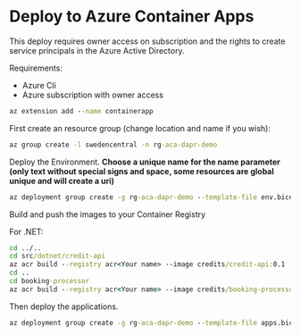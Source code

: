 # Deploy to Azure Container Apps

This deploy requires owner access on subscription and the rights to create service principals in the Azure Active Directory. 

Requirements:
* Azure Cli
* Azure subscription with owner access

```cmd
az extension add --name containerapp
```

First create an resource group (change location and name if you wish):
```cmd
az group create -l swedencentral -n rg-aca-dapr-demo
```

Deploy the Environment. **Choose a unique name for the name parameter (only text without special signs and space, some resources are global unique and will create a uri)**

```cmd
az deployment group create -g rg-aca-dapr-demo --template-file env.bicep --parameters name=<Your name>
```

Build and push the images to your Container Registry

For .NET:
```cmd
cd ../..
cd src/dotnet/credit-api
az acr build --registry acr<Your name> --image credits/credit-api:0.1 . -f .\Dockerfile
cd ..
cd booking-processor
az acr build --registry acr<Your name> --image credits/booking-processor:0.1 . -f .\Dockerfile
```

Then deploy the applications.

```cmd
az deployment group create -g rg-aca-dapr-demo --template-file apps.bicep --parameters name=<Your name>
```